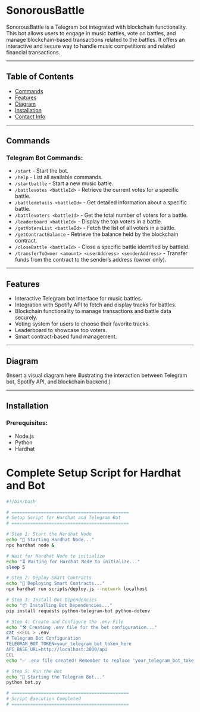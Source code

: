 # SonorousBattle

SonorousBattle is a Telegram bot integrated with blockchain functionality. This bot allows users to engage in music battles, vote on battles, and manage blockchain-based transactions related to the battles. It offers an interactive and secure way to handle music competitions and related financial transactions.

---

## Table of Contents
- [Commands](#commands)
- [Features](#features)
- [Diagram](#diagram)
- [Installation](#installation)
- [Contact Info](#contact-info)

---

## Commands

### Telegram Bot Commands:

- `/start` - Start the bot.
- `/help` - List all available commands.
- `/startbattle` - Start a new music battle.
- `/battlevotes <battleId>` - Retrieve the current votes for a specific battle.
- `/battledetails <battleId>` - Get detailed information about a specific battle.
- `/battlevoters <battleId>` - Get the total number of voters for a battle.
- `/leaderboard <battleId>` - Display the top voters in a battle.
- `/getVotersList <battleId>` - Fetch the list of all voters in a battle.
- `/getContractBalance` - Retrieve the balance held by the blockchain contract.
- `/closeBattle <battleId>` - Close a specific battle identified by battleId.
- `/transferToOwner <amount> <userAddress> <senderAddress>` - Transfer funds from the contract to the sender’s address (owner only).

---

## Features

- Interactive Telegram bot interface for music battles.
- Integration with Spotify API to fetch and display tracks for battles.
- Blockchain functionality to manage transactions and battle data securely.
- Voting system for users to choose their favorite tracks.
- Leaderboard to showcase top voters.
- Smart contract-based fund management.

---

## Diagram

(Insert a visual diagram here illustrating the interaction between Telegram bot, Spotify API, and blockchain backend.)

---

## Installation

### Prerequisites:
- Node.js
- Python
- Hardhat

# Complete Setup Script for Hardhat and Bot 

```bash
#!/bin/bash

# ============================================
# Setup Script for Hardhat and Telegram Bot
# ============================================

# Step 1: Start the Hardhat Node
echo "🚀 Starting Hardhat Node..."
npx hardhat node &

# Wait for Hardhat Node to initialize
echo "⏳ Waiting for Hardhat Node to initialize..."
sleep 5

# Step 2: Deploy Smart Contracts
echo "📜 Deploying Smart Contracts..."
npx hardhat run scripts/deploy.js --network localhost

# Step 3: Install Bot Dependencies
echo "📦 Installing Bot Dependencies..."
pip install requests python-telegram-bot python-dotenv

# Step 4: Create and Configure the .env File
echo "🛠️ Creating .env file for the bot configuration..."
cat <<EOL > .env
# Telegram Bot Configuration
TELEGRAM_BOT_TOKEN=your_telegram_bot_token_here
API_BASE_URL=http://localhost:3000/api
EOL
echo "✅ .env file created! Remember to replace 'your_telegram_bot_token_here' with your actual Telegram bot token."

# Step 5: Run the Bot
echo "🤖 Starting the Telegram Bot..."
python bot.py

# ============================================
# Script Execution Completed
# ============================================
